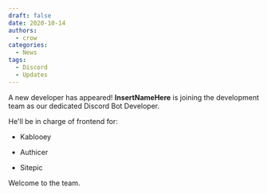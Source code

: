 ```yaml
---
draft: false
date: 2020-10-14 
authors:
  - crow
categories:
  - News
tags:
  - Discord
  - Updates
---
```


A new developer has appeared!
**InsertNameHere** is joining the development team as our dedicated Discord Bot Developer.

He'll be in charge of frontend for:

- Kablooey

- Authicer

- Sitepic

Welcome to the team.
